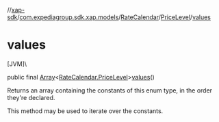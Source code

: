 //[xap-sdk](../../../../index.md)/[com.expediagroup.sdk.xap.models](../../index.md)/[RateCalendar](../index.md)/[PriceLevel](index.md)/[values](values.md)

# values

[JVM]\

public final [Array](https://kotlinlang.org/api/latest/jvm/stdlib/kotlin/-array/index.html)&lt;[RateCalendar.PriceLevel](index.md)&gt;[values](values.md)()

Returns an array containing the constants of this enum type, in the order they're declared.

This method may be used to iterate over the constants.
